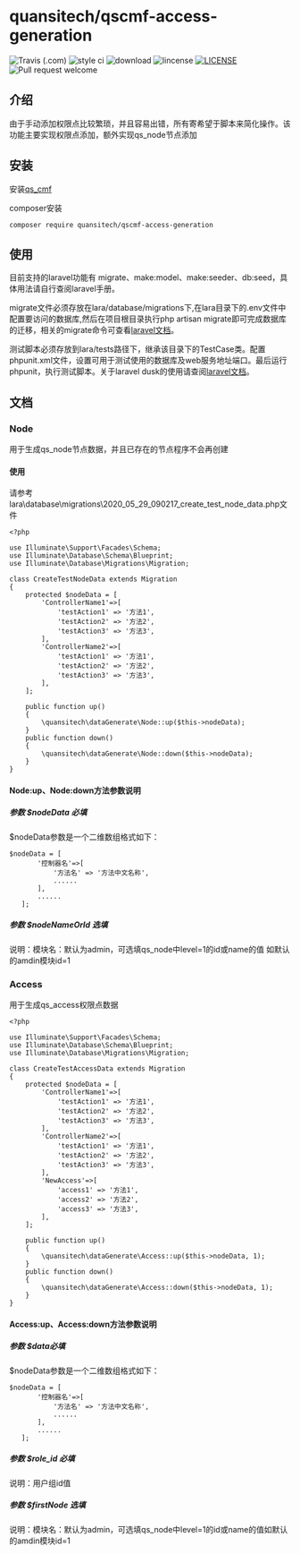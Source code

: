 # quansitech/qscmf-access-generation
![Travis (.com)](https://img.shields.io/travis/com/tiderjian/lara-for-tp.svg?style=flat-square)
![style ci](https://img.shields.io/travis/com/tiderjian/lara-for-tp.svg?style=flat-square)
![download](https://img.shields.io/packagist/dt/tiderjian/lara-for-tp.svg?style=flat-square)
![lincense](https://img.shields.io/badge/license-MIT-blue.svg?style=flat-square)
[![LICENSE](https://img.shields.io/badge/license-Anti%20996-blue.svg)](https://github.com/996icu/996.ICU/blob/master/LICENSE)
![Pull request welcome](https://img.shields.io/badge/pr-welcome-green.svg?style=flat-square)

## 介绍
由于手动添加权限点比较繁琐，并且容易出错，所有寄希望于脚本来简化操作。该功能主要实现权限点添加，额外实现qs_node节点添加
   

## 安装
安装[qs_cmf](https://github.com/tiderjian/qs_cmf)

composer安装
```
composer require quansitech/qscmf-access-generation
```


## 使用
目前支持的laravel功能有 migrate、make:model、make:seeder、db:seed，具体用法请自行查阅laravel手册。

migrate文件必须存放在lara/database/migrations下,在lara目录下的.env文件中配置要访问的数据库,然后在项目根目录执行php artisan migrate即可完成数据库的迁移，相关的migrate命令可查看[laravel文档](https://learnku.com/docs/laravel/5.8/migrations/3928)。

测试脚本必须存放到lara/tests路径下，继承该目录下的TestCase类。配置phpunit.xml文件，设置可用于测试使用的数据库及web服务地址端口。最后运行phpunit，执行测试脚本。关于laravel dusk的使用请查阅[laravel文档](https://learnku.com/docs/laravel/5.8/dusk/3943)。

## 文档
### Node
用于生成qs_node节点数据，并且已存在的节点程序不会再创建
#### 使用
请参考lara\database\migrations\2020_05_29_090217_create_test_node_data.php文件
```
<?php

use Illuminate\Support\Facades\Schema;
use Illuminate\Database\Schema\Blueprint;
use Illuminate\Database\Migrations\Migration;

class CreateTestNodeData extends Migration
{
    protected $nodeData = [
        'ControllerName1'=>[
            'testAction1' => '方法1',
            'testAction2' => '方法2',
            'testAction3' => '方法3',
        ],
        'ControllerName2'=>[
            'testAction1' => '方法1',
            'testAction2' => '方法2',
            'testAction3' => '方法3',
        ],
    ];
    
    public function up()
    {
        \quansitech\dataGenerate\Node::up($this->nodeData);
    }
    public function down()
    {
        \quansitech\dataGenerate\Node::down($this->nodeData);
    }
}

``` 
#### Node:up、Node:down方法参数说明

##### 参数 $nodeData 必填

$nodeData参数是一个二维数组格式如下：
 ```  
$nodeData = [
        '控制器名'=>[
            '方法名' => '方法中文名称',
            ......
        ],
        ......
    ];
 ```
##### 参数 $nodeNameOrId 选填

说明：模块名：默认为admin，可选填qs_node中level=1的id或name的值
如默认的amdin模块id=1
  

### Access
用于生成qs_access权限点数据
```
<?php

use Illuminate\Support\Facades\Schema;
use Illuminate\Database\Schema\Blueprint;
use Illuminate\Database\Migrations\Migration;

class CreateTestAccessData extends Migration
{
    protected $nodeData = [
        'ControllerName1'=>[
            'testAction1' => '方法1',
            'testAction2' => '方法2',
            'testAction3' => '方法3',
        ],
        'ControllerName2'=>[
            'testAction1' => '方法1',
            'testAction2' => '方法2',
            'testAction3' => '方法3',
        ],
        'NewAccess'=>[
            'access1' => '方法1',
            'access2' => '方法2',
            'access3' => '方法3',
        ],
    ];

    public function up()
    {
        \quansitech\dataGenerate\Access::up($this->nodeData, 1);
    }
    public function down()
    {
        \quansitech\dataGenerate\Access::down($this->nodeData, 1);
    }
}
```
#### Access:up、Access:down方法参数说明

##### 参数 $data必填
 
$nodeData参数是一个二维数组格式如下：
 ``` 
$nodeData = [
        '控制器名'=>[
            '方法名' => '方法中文名称',
            ......
        ],
        ......
    ];  
``` 
##### 参数 $role_id 必填

说明：用户组id值

##### 参数 $firstNode  选填 

说明：模块名：默认为admin，可选填qs_node中level=1的id或name的值如默认的amdin模块id=1